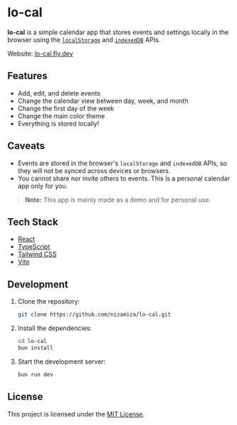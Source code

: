 # lo-cal

**lo-cal** is a simple calendar app that stores events and settings locally in
the browser using the [`localStorage`](https://developer.mozilla.org/en-US/docs/Web/API/Window/localStorage)
and [`indexedDB`](https://developer.mozilla.org/en-US/docs/Web/API/IndexedDB_API) APIs.

Website: [lo-cal.fly.dev](https://lo-cal.fly.dev)

## Features

-   Add, edit, and delete events
-   Change the calendar view between day, week, and month
-   Change the first day of the week
-   Change the main color theme
-   Everything is stored locally!

## Caveats

-   Events are stored in the browser's `localStorage` and `indexedDB` APIs, so
    they will not be synced across devices or browsers.
-   You cannot share nor invite others to events. This is a personal calendar app
    only for you.

> **Note:** This app is mainly made as a demo and for personal use.

## Tech Stack

-   [React](https://react.dev)
-   [TypeScript](https://typescriptlang.org)
-   [Tailwind CSS](https://tailwindcss.com)
-   [Vite](https://vitejs.dev)

## Development

1. Clone the repository:

    ```sh
    git clone https://github.com/nizamiza/lo-cal.git
    ```

2. Install the dependencies:

    ```sh
    cd lo-cal
    bun install
    ```

3. Start the development server:

    ```sh
    bun run dev
    ```

## License

This project is licensed under the [MIT License](LICENSE).
